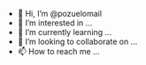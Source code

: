 - 👋 Hi, I’m @pozuelomail
- 👀 I’m interested in ...
- 🌱 I’m currently learning ...
- 💞️ I’m looking to collaborate on ...
- 📫 How to reach me ...

<!---
pozuelomail/pozuelomail is a ✨ special ✨ repository because its `README.md` (this file) appears on your GitHub profile.
You can click the Preview link to take a look at your changes.
--->
